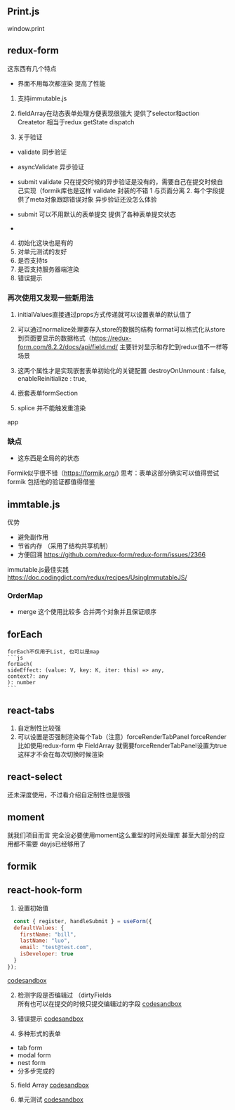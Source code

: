## Print.js
window.print

## redux-form
  这东西有几个特点
  - 界面不用每次都渲染  提高了性能
  1. 支持immutable.js
  2. fieldArray在动态表单处理方便表现很强大 
    提供了selector和action Createtor 相当于redux getState dispatch

  3. 关于验证
  - validate  同步验证
  - asyncValidate 异步验证
  - submit validate 
   只在提交时候的异步验证是没有的，需要自己在提交时候自己实现（formik库也是这样
  validate
   封装的不错 1 与页面分离 2. 每个字段提供了meta对象跟踪错误对象
   异步验证还没怎么体验

  - submit 可以不用默认的表单提交  提供了各种表单提交状态
  - 
  4. 初始化这块也是有的
  5. 对单元测试的友好
  6. 是否支持ts
  7. 是否支持服务器端渲染
  8. 错误提示
  
  ### 再次使用又发现一些新用法
  1. initialValues直接通过props方式传递就可以设置表单的默认值了 
  2. 可以通过normalize处理要存入store的数据的结构 format可以格式化从store到页面要显示的数据格式（https://redux-form.com/8.2.2/docs/api/field.md/
     主要针对显示和存贮到redux值不一样等场景
  3.  这两个属性才是实现嵌套表单初始化的关键配置
      destroyOnUnmount   : false,
      enableReinitialize : true,
  
  3. 嵌套表单formSection
  4.  splice 并不能触发重渲染

app
  ### 缺点  
  - 这东西是全局的的状态

  Formik似乎很不错（https://formik.org/)
  思考：表单这部分确实可以值得尝试formik 包括他的验证都值得借鉴

## immtable.js
  优势
  - 避免副作用
  - 节省内存 （采用了结构共享机制）
  - 方便回溯 
  https://github.com/redux-form/redux-form/issues/2366

  immutable.js最佳实践
  https://doc.codingdict.com/redux/recipes/UsingImmutableJS/

  ### OrderMap
   - merge 这个使用比较多 合并两个对象并且保证顺序


  ## forEach
    forEach不仅用于List, 也可以是map
    ```js
    forEach(
    sideEffect: (value: V, key: K, iter: this) => any,
    context?: any
    ): number
    ```

## react-tabs
1. 自定制性比较强
2. 可以设置是否强制渲染每个Tab（注意）forceRenderTabPanel forceRender 
   比如使用redux-form 中 FieldArray 就需要forceRenderTabPanel设置为true这样才不会在每次切换时候渲染

## react-select
还未深度使用，不过看介绍自定制性也是很强


## moment
就我们项目而言 完全没必要使用moment这么重型的时间处理库  甚至大部分的应用都不需要
dayjs已经够用了

## formik

## react-hook-form
1. 设置初始值
  ```js
    const { register, handleSubmit } = useForm({
    defaultValues: {
      firstName: "bill",
      lastName: "luo",
      email: "test@test.com",
      isDeveloper: true
    }
  });
  ```
  [codesandbox](https://codesandbox.io/s/react-hook-form-defaultvalues-wv8c4?file=/src/index.js:146-327)

2. 检测字段是否编辑过 （dirtyFields  
  所有也可以在提交的时候只提交编辑过的字段
  [codesandbox](https://codesandbox.io/s/react-hook-form-formstate-dirty-touched-submitted-forked-wjk0k?file=/src/index.js:411-422)

3. 错误提示
   [codesandbox](https://codesandbox.io/s/react-hook-form-register-with-error-messages-h9m8p?file=/src/index.js:200-212)

4. 多种形式的表单
  - tab form
  - modal form 
  - nest form
  - 分多步完成的

5. field Array
   [codesandbox](https://react-hook-form.com/api/usefieldarray)

6. 单元测试
   [codesandbox](https://react-hook-form.com/advanced-usage#TestingForm)